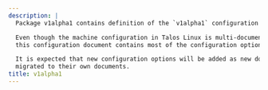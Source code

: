 ```yaml
---
description: |
  Package v1alpha1 contains definition of the `v1alpha1` configuration document.

  Even though the machine configuration in Talos Linux is multi-document, at the moment
  this configuration document contains most of the configuration options.

  It is expected that new configuration options will be added as new documents, and existing ones
  migrated to their own documents.
title: v1alpha1
---
```


<!-- markdownlint-disable -->

